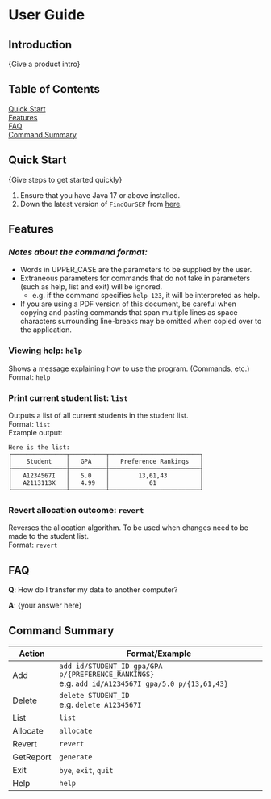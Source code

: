 # User Guide

## Introduction

{Give a product intro}

## Table of Contents
[Quick Start](#quick-start)  
[Features](#features)  
[FAQ](#faq)  
[Command Summary](#command-summary)  

## Quick Start

{Give steps to get started quickly}

1. Ensure that you have Java 17 or above installed.
2. Down the latest version of `FindOurSEP` from [here](https://github.com/AY2425S1-CS2113-W12-2/tp/releases).

## Features

### *Notes about the command format:*
- Words in UPPER_CASE are the parameters to be supplied by the user.
- Extraneous parameters for commands that do not take in parameters (such as help, list and exit) will be ignored.
  - e.g. if the command specifies `help 123`, it will be interpreted as help.
- If you are using a PDF version of this document, be careful when copying and pasting commands that span multiple 
lines as space characters surrounding line-breaks may be omitted when copied over to the application.


### Viewing help: `help`
Shows a message explaining how to use the program. (Commands, etc.)  
Format: `help`

### Print current student list: `list`
Outputs a list of all current students in the student list.  
Format: `list`  
Example output:  
```shell
Here is the list:
┌───────────────┬──────────┬─────────────────────────┐
│    Student    │   GPA    │   Preference Rankings   │
├───────────────┼──────────┼─────────────────────────┤
│   A1234567I   │   5.0    │        13,61,43         │
│   A2113113X   │   4.99   │           61            │
└───────────────┴──────────┴─────────────────────────┘
```

### Revert allocation outcome: `revert`
Reverses the allocation algorithm. To be used when changes need to be made to the student list.  
Format: `revert`

## FAQ

**Q**: How do I transfer my data to another computer? 

**A**: {your answer here}

## Command Summary

| Action    | Format/Example                                                                                        |
|-----------|-------------------------------------------------------------------------------------------------------|
| Add       | `add id/STUDENT_ID gpa/GPA p/{PREFERENCE_RANKINGS}` <br> e.g. `add id/A1234567I gpa/5.0 p/{13,61,43}` |
| Delete    | `delete STUDENT_ID` <br> e.g. `delete A1234567I`                                                      |
| List      | `list`                                                                                                |
| Allocate  | `allocate`                                                                                            |
| Revert    | `revert`                                                                                               |
| GetReport | `generate`                                                                                            |
| Exit      | `bye`, `exit`, `quit`                                                                                 |
| Help      | `help`                                                                                                |
